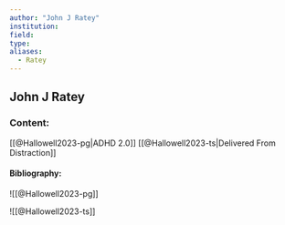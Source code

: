 ```yaml
---
author: "John J Ratey"
institution:
field:
type:
aliases:
  - Ratey
---
```


## John J Ratey

### Content:
[[@Hallowell2023-pg|ADHD 2.0]]
[[@Hallowell2023-ts|Delivered From Distraction]]

#### Bibliography:

![[@Hallowell2023-pg]]

![[@Hallowell2023-ts]]